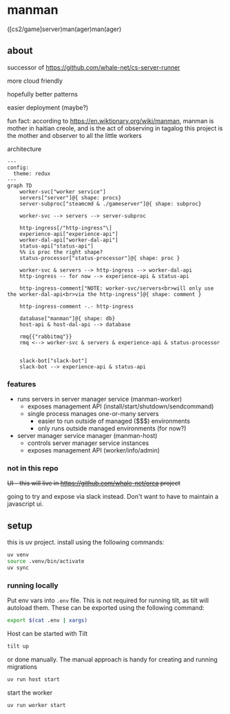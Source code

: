 # manman
([cs2/game]server)man(ager)man(ager)


## about

successor of https://github.com/whale-net/cs-server-runner

more cloud friendly

hopefully better patterns

easier deployment (maybe?)

fun fact: according to https://en.wiktionary.org/wiki/manman, manman is mother in haitian creole, and is the act of observing in tagalog
this project is the mother and observer to all the little workers

architecture
```mermaid
---
config:
  theme: redux
---
graph TD
    worker-svc["worker service"]
    servers["server"]@{ shape: procs}
    server-subproc["steamcmd & ./gameserver"]@{ shape: subproc}

    worker-svc --> servers --> server-subproc

    http-ingress[/"http-ingress"\]
    experience-api["experience-api"]
    worker-dal-api["worker-dal-api"]
    status-api["status-api"]
    %% is proc the right shape?
    status-processor["status-processor"]@{ shape: proc }

    worker-svc & servers --> http-ingress --> worker-dal-api
    http-ingress -- for now --> experience-api & status-api

    http-ingress-comment["NOTE: worker-svc/servers<br>will only use the worker-dal-api<br>via the http-ingress"]@{ shape: comment }

    http-ingress-comment -.- http-ingress

    database["manman"]@{ shape: db}
    host-api & host-dal-api --> database

    rmq{{"rabbitmq"}}
    rmq <--> worker-svc & servers & experience-api & status-processor


    slack-bot["slack-bot"]
    slack-bot --> experience-api & status-api

```

### features

- runs servers in server manager service (manman-worker)
    - exposes management API (install/start/shutdown/sendcommand)
    - single process manages one-or-many servers
        - easier to run outside of managed ($$$) environments
        - only runs outside managed environments (for now?)
- server manager service manager (manman-host)
    - controls server manager service instances
    - exposes management API (worker/info/admin)

### not in this repo
~~UI - this will live in https://github.com/whale-net/orca project~~


going to try and expose via slack instead. Don't want to have to maintain a javascript ui.



## setup

this is uv project. install using the following commands:
```bash
uv venv
source .venv/bin/activate
uv sync
```


### running locally

Put env vars into `.env` file.
This is not required for running tilt, as tilt will autoload them.
These can be exported using the following command:
```bash
export $(cat .env | xargs)
```

Host can be started with Tilt
```bash
tilt up
```

or done manually.
The manual approach is handy for creating and running migrations
```bash
uv run host start
```

start the worker
```bash
uv run worker start
```
